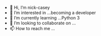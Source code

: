 - 👋 Hi, I’m nick-casey
- 👀 I’m interested in ...becoming a developer
- 🌱 I’m currently learning ...Python 3
- 💞️ I’m looking to collaborate on ...
- 📫 How to reach me ...

<!---
nick-casey/nick-casey is a ✨ special ✨ repository because its `README.md` (this file) appears on your GitHub profile.
You can click the Preview link to take a look at your changes.
--->

